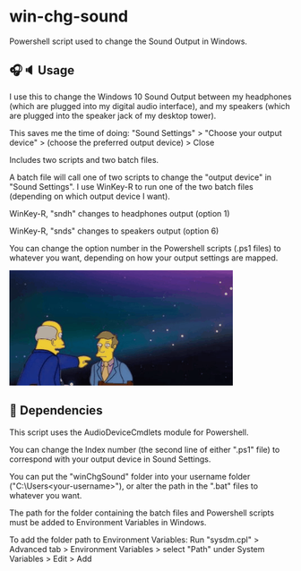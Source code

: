# win-chg-sound
Powershell script used to change the Sound Output in Windows.

## :headphones::speaker: Usage

I use this to change the Windows 10 Sound Output between my headphones (which are plugged into my digital audio interface), and my speakers (which are plugged into the speaker jack of my desktop tower).

This saves me the time of doing: "Sound Settings" > "Choose your output device" > (choose the preferred output device) > Close

Includes two scripts and two batch files.

A batch file will call one of two scripts to change the "output device" in "Sound Settings". I use WinKey-R to run one of the two batch files (depending on which output device I want).

WinKey-R, "sndh" changes to headphones output (option 1)

WinKey-R, "snds" changes to speakers output (option 6)

You can change the option number in the Powershell scripts (.ps1 files) to whatever you want, depending on how your output settings are mapped.

![winChgSound.gif](img/winChgSound.gif)

## :turtle: Dependencies

This script uses the AudioDeviceCmdlets module for Powershell.

You can change the Index number (the second line of either ".ps1" file) to correspond with your output device in Sound Settings.

You can put the "winChgSound" folder into your username folder ("C:\Users\<your-username>\"), or alter the path in the ".bat" files to whatever you want.

The path for the folder containing the batch files and Powershell scripts must be added to Environment Variables in Windows. 

To add the folder path to Environment Variables: 
Run "sysdm.cpl" > Advanced tab > Environment Variables > select "Path" under System Variables > Edit > Add

